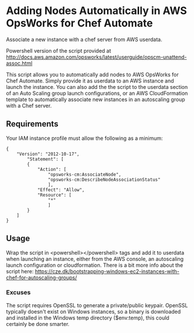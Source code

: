 # Adding Nodes Automatically in AWS OpsWorks for Chef Automate
Associate a new instance with a chef server from AWS userdata.

Powershell version of the script provided at http://docs.aws.amazon.com/opsworks/latest/userguide/opscm-unattend-assoc.html

This script allows you to automatically add nodes to AWS OpsWorks for Chef Automate. Simply provide it as userdata to an AWS instance and launch the instance.
You can also add the the script to the userdata section of an Auto Scaling group launch configurations, or an AWS CloudFormation template to automatically associate new instances in an autoscaling group with a Chef server.

## Requirements

Your IAM instance profile must allow the following as a minimum:

    {
        "Version": "2012-10-17",
            "Statement": [
            {
                "Action": [
                    "opsworks-cm:AssociateNode",
                    "opsworks-cm:DescribeNodeAssociationStatus"
                    ],
                "Effect": "Allow",
                "Resource": [
                    "*"
                    ]
            }
        ]
    }

## Usage

Wrap the script in &lt;powershell>&lt;/powershell> tags and add it to userdata when launching an instance, either from the AWS console, an autoscaling launch configuration or cloudformation.
There is a bit more info about the script here: https://cze.dk/bootstrapping-windows-ec2-instances-with-chef-for-autoscaling-groups/

### Excuses

The script requires OpenSSL to generate a private/public keypair.
OpenSSL typically doesn't exist on Windows instances, so a binary is downloaded and installed in the Windows temp directory ($env:temp), this could certainly be done smarter.

